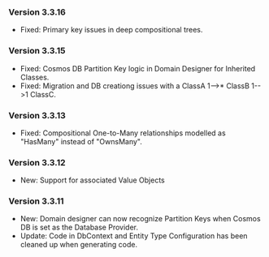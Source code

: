 ﻿### Version 3.3.16

* Fixed: Primary key issues in deep compositional trees.

### Version 3.3.15

 * Fixed: Cosmos DB Partition Key logic in Domain Designer for Inherited Classes.
 * Fixed: Migration and DB creationg issues with a ClassA 1-->* ClassB 1-->1 ClassC.

### Version 3.3.13
 
 * Fixed: Compositional One-to-Many relationships modelled as "HasMany" instead of "OwnsMany".

### Version 3.3.12
 
 * New: Support for associated Value Objects

### Version 3.3.11

 * New: Domain designer can now recognize Partition Keys when Cosmos DB is set as the Database Provider.
 * Update: Code in DbContext and Entity Type Configuration has been cleaned up when generating code.